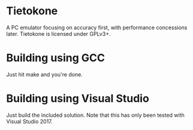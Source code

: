 # Tietokone
A PC emulator focusing on accuracy first, with performance concessions later.
Tietokone is licensed under GPLv3+.

# Building using GCC
Just hit make and you're done.

# Building using Visual Studio
Just build the included solution. Note that this has only been tested with Visual Studio 2017.
